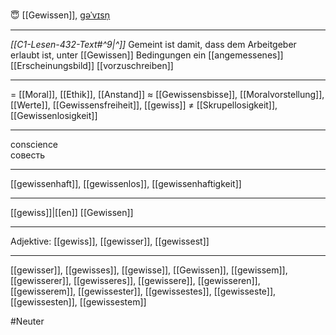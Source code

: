 😇 [[Gewissen]], [ɡəˈvɪsn̩](https://youglish.com/pronounce/Gewissen/german)

---
*[[C1-Lesen-432-Text#^9|^]]* Gemeint ist damit, dass dem Arbeitgeber erlaubt ist, unter [[Gewissen]] Bedingungen ein [[angemessenes]] [[Erscheinungsbild]] [[vorzuschreiben]]

---
= [[Moral]], [[Ethik]], [[Anstand]]
≈ [[Gewissensbisse]], [[Moralvorstellung]], [[Werte]], [[Gewissensfreiheit]], [[gewiss]]
≠ [[Skrupellosigkeit]], [[Gewissenlosigkeit]]

---
conscience  
совесть

---
[[gewissenhaft]], [[gewissenlos]], [[gewissenhaftigkeit]]

---
[[gewiss]]|[[en]]
[[Gewissen]]


---
Adjektive: [[gewiss]], [[gewisser]], [[gewissest]]

---
[[gewisser]], [[gewisses]], [[gewisse]], [[Gewissen]], [[gewissem]], [[gewisserer]], [[gewisseres]], [[gewissere]], [[gewisseren]], [[gewisserem]], [[gewissester]], [[gewissestes]], [[gewisseste]], [[gewissesten]], [[gewissestem]]

#Neuter 
